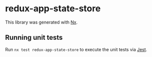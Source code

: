 # redux-app-state-store

This library was generated with [Nx](https://nx.dev).

## Running unit tests

Run `nx test redux-app-state-store` to execute the unit tests via [Jest](https://jestjs.io).
